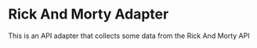 # Rick And Morty Adapter
This is an API adapter that collects some data from the Rick And Morty API
